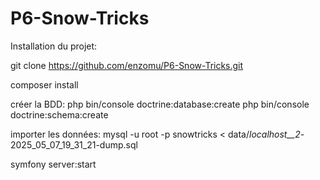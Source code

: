 # P6-Snow-Tricks

Installation du projet:

git clone https://github.com/enzomu/P6-Snow-Tricks.git


composer install

créer la BDD:
php bin/console doctrine:database:create
php bin/console doctrine:schema:create


importer les données:
mysql -u root -p snowtricks < data/_localhost__2_-2025_05_07_19_31_21-dump.sql


symfony server:start